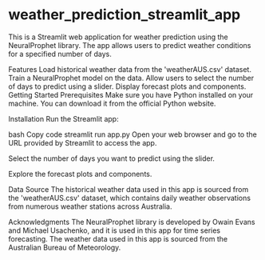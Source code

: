 # weather_prediction_streamlit_app


This is a Streamlit web application for weather prediction using the NeuralProphet library. The app allows users to predict weather conditions for a specified number of days.

Features
Load historical weather data from the 'weatherAUS.csv' dataset.
Train a NeuralProphet model on the data.
Allow users to select the number of days to predict using a slider.
Display forecast plots and components.
Getting Started
Prerequisites
Make sure you have Python installed on your machine. You can download it from the official Python website.

Installation
Run the Streamlit app:

bash
Copy code
streamlit run app.py
Open your web browser and go to the URL provided by Streamlit to access the app.

Select the number of days you want to predict using the slider.

Explore the forecast plots and components.

Data Source
The historical weather data used in this app is sourced from the 'weatherAUS.csv' dataset, which contains daily weather observations from numerous weather stations across Australia.

Acknowledgments
The NeuralProphet library is developed by Owain Evans and Michael Usachenko, and it is used in this app for time series forecasting.
The weather data used in this app is sourced from the Australian Bureau of Meteorology.
